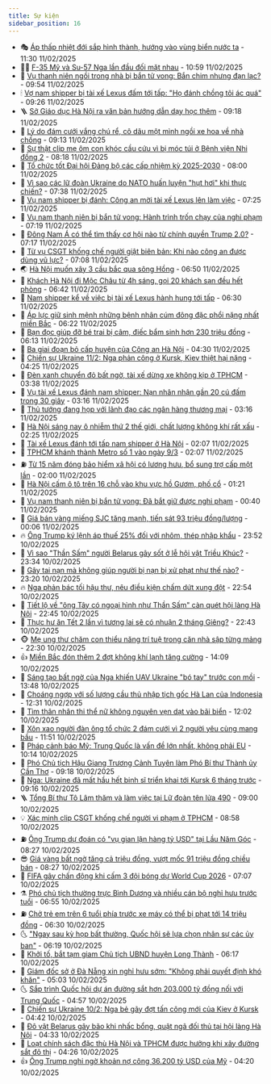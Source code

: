 ```yaml
---
title: Sự kiện
sidebar_position: 16
---
```


<!-- dantri-su-kien:START -->
- 🎭 [Áp thấp nhiệt đới sắp hình thành, hướng vào vùng biển nước ta](https://dantri.com.vn/xa-hoi/ap-thap-nhiet-doi-sap-hinh-thanh-huong-vao-vung-bien-nuoc-ta-20250211170618133.htm) - 11:30 11/02/2025
- 👨‍🏫 [F-35 Mỹ và Su-57 Nga lần đầu đối mặt nhau](https://dantri.com.vn/the-gioi/f-35-my-va-su-57-nga-lan-dau-doi-mat-nhau-20250211173703222.htm) - 10:59 11/02/2025
- 🌮 [Vụ thanh niên ngồi trong nhà bị bắn tử vong: Bắn chim nhưng đạn lạc?](https://dantri.com.vn/phap-luat/vu-thanh-nien-ngoi-trong-nha-bi-ban-tu-vong-ban-chim-nhung-dan-lac-20250211153303222.htm) - 09:54 11/02/2025
- 🕯 [Vợ nam shipper bị tài xế Lexus đấm tới tấp: &quot;Họ đánh chồng tôi ác quá&quot;](https://dantri.com.vn/phap-luat/vo-nam-shipper-bi-tai-xe-lexus-dam-toi-tap-ho-danh-chong-toi-ac-qua-20250211161634104.htm) - 09:26 11/02/2025
- 🪜 [Sở Giáo dục Hà Nội ra văn bản hướng dẫn dạy học thêm](https://dantri.com.vn/giao-duc/so-giao-duc-ha-noi-ra-van-ban-huong-dan-day-hoc-them-20250211161354775.htm) - 09:18 11/02/2025
- 🐘 [Lý do đám cưới vắng chú rể, cô dâu một mình ngồi xe hoa về nhà chồng](https://dantri.com.vn/an-sinh/ly-do-dam-cuoi-vang-chu-re-co-dau-mot-minh-ngoi-xe-hoa-ve-nha-chong-20250211154055478.htm) - 09:13 11/02/2025
- 🤔 [Sự thật clip mẹ ôm con khóc cầu cứu vì bị móc túi ở Bệnh viện Nhi đồng 2](https://dantri.com.vn/suc-khoe/su-that-clip-me-om-con-khoc-cau-cuu-vi-bi-moc-tui-o-benh-vien-nhi-dong-2-20250211150940111.htm) - 08:18 11/02/2025
- 🧠 [Tổ chức tốt Đại hội Đảng bộ các cấp nhiệm kỳ 2025-2030](https://dantri.com.vn/xa-hoi/to-chuc-tot-dai-hoi-dang-bo-cac-cap-nhiem-ky-2025-2030-20250211143007741.htm) - 08:00 11/02/2025
- 📝 [Vì sao các lữ đoàn Ukraine do NATO huấn luyện &quot;hụt hơi&quot; khi thực chiến?](https://dantri.com.vn/the-gioi/vi-sao-cac-lu-doan-ukraine-do-nato-huan-luyen-hut-hoi-khi-thuc-chien-20250211141332510.htm) - 07:38 11/02/2025
- 🦏 [Vụ nam shipper bị đánh: Công an mời tài xế Lexus lên làm việc](https://dantri.com.vn/phap-luat/vu-nam-shipper-bi-danh-cong-an-moi-tai-xe-lexus-len-lam-viec-20250211140457073.htm) - 07:25 11/02/2025
- 🥰 [Vụ nam thanh niên bị bắn tử vong: Hành trình trốn chạy của nghi phạm](https://dantri.com.vn/phap-luat/vu-nam-thanh-nien-bi-ban-tu-vong-hanh-trinh-tron-chay-cua-nghi-pham-20250211134830156.htm) - 07:19 11/02/2025
- 🤗 [Đông Nam Á có thể tìm thấy cơ hội nào từ chính quyền Trump 2.0?](https://dantri.com.vn/the-gioi/dong-nam-a-co-the-tim-thay-co-hoi-nao-tu-chinh-quyen-trump-20-20241230161851244.htm) - 07:17 11/02/2025
- 🌈 [Từ vụ CSGT khống chế người giật biên bản: Khi nào công an được dùng vũ lực?](https://dantri.com.vn/ban-doc/tu-vu-csgt-khong-che-nguoi-giat-bien-ban-khi-nao-cong-an-duoc-dung-vu-luc-20250211113420454.htm) - 07:08 11/02/2025
- 🌏 [Hà Nội muốn xây 3 cầu bắc qua sông Hồng](https://dantri.com.vn/xa-hoi/ha-noi-muon-xay-3-cau-bac-qua-song-hong-20250211134205063.htm) - 06:50 11/02/2025
- 💄 [Khách Hà Nội đi Mộc Châu từ 4h sáng, gọi 20 khách sạn đều hết phòng](https://dantri.com.vn/du-lich/khach-ha-noi-di-moc-chau-tu-4h-sang-goi-20-khach-san-deu-het-phong-20250211114813221.htm) - 06:42 11/02/2025
- 👺 [Nam shipper kể về việc bị tài xế Lexus hành hung tới tấp](https://dantri.com.vn/xa-hoi/nam-shipper-ke-ve-viec-bi-tai-xe-lexus-hanh-hung-toi-tap-20250211130623575.htm) - 06:30 11/02/2025
- 👹 [Áp lực giữ sinh mệnh những bệnh nhân cúm đông đặc phổi nặng nhất miền Bắc](https://dantri.com.vn/suc-khoe/ap-luc-giu-sinh-menh-nhung-benh-nhan-cum-dong-dac-phoi-nang-nhat-mien-bac-20250211124531847.htm) - 06:22 11/02/2025
- 🌊 [Bạn đọc giúp đỡ bé trai bị câm, điếc bẩm sinh hơn 230 triệu đồng](https://dantri.com.vn/tam-long-nhan-ai/ban-doc-giup-do-be-trai-bi-cam-diec-bam-sinh-hon-230-trieu-dong-20250210200533672.htm) - 06:13 11/02/2025
- 🤠 [Ba giai đoạn bỏ cấp huyện của Công an Hà Nội](https://dantri.com.vn/xa-hoi/ba-giai-doan-bo-cap-huyen-cua-cong-an-ha-noi-20250211111714128.htm) - 04:30 11/02/2025
- 🎊 [Chiến sự Ukraine 11/2: Nga phản công ở Kursk, Kiev thiệt hại nặng](https://dantri.com.vn/the-gioi/chien-su-ukraine-112-nga-phan-cong-o-kursk-kiev-thiet-hai-nang-20250211110716264.htm) - 04:25 11/02/2025
- 🐘 [Đèn xanh chuyển đỏ bất ngờ, tài xế dừng xe không kịp ở TPHCM](https://dantri.com.vn/xa-hoi/den-xanh-chuyen-do-bat-ngo-tai-xe-dung-xe-khong-kip-o-tphcm-20250211100627461.htm) - 03:38 11/02/2025
- 💂 [Vụ tài xế Lexus đánh nam shipper: Nạn nhân nhận gần 20 cú đấm trong 30 giây](https://dantri.com.vn/phap-luat/vu-tai-xe-lexus-danh-nam-shipper-nan-nhan-nhan-gan-20-cu-dam-trong-30-giay-20250211100544294.htm) - 03:16 11/02/2025
- 👹 [Thủ tướng đang họp với lãnh đạo các ngân hàng thương mại](https://dantri.com.vn/kinh-doanh/thu-tuong-dang-hop-voi-lanh-dao-cac-ngan-hang-thuong-mai-20250211100510363.htm) - 03:16 11/02/2025
- 🦒 [Hà Nội sáng nay ô nhiễm thứ 2 thế giới, chất lượng không khí rất xấu](https://dantri.com.vn/xa-hoi/ha-noi-sang-nay-o-nhiem-thu-2-the-gioi-chat-luong-khong-khi-rat-xau-20250211091602024.htm) - 02:25 11/02/2025
- 🗽 [Tài xế Lexus đánh tới tấp nam shipper ở Hà Nội](https://dantri.com.vn/phap-luat/tai-xe-lexus-danh-toi-tap-nam-shipper-o-ha-noi-20250211090512676.htm) - 02:07 11/02/2025
- 💄 [TPHCM khánh thành Metro số 1 vào ngày 9/3](https://dantri.com.vn/xa-hoi/tphcm-khanh-thanh-metro-so-1-vao-ngay-93-20250211085811821.htm) - 02:07 11/02/2025
- ⛽️ [Từ 15 năm đóng bảo hiểm xã hội có lương hưu, bổ sung trợ cấp một lần](https://dantri.com.vn/an-sinh/tu-15-nam-dong-bao-hiem-xa-hoi-co-luong-huu-bo-sung-tro-cap-mot-lan-20250210151711889.htm) - 02:00 11/02/2025
- 🥷 [Hà Nội cấm ô tô trên 16 chỗ vào khu vực hồ Gươm, phố cổ](https://dantri.com.vn/xa-hoi/ha-noi-cam-o-to-tren-16-cho-vao-khu-vuc-ho-guom-pho-co-20250211081659795.htm) - 01:21 11/02/2025
- 🤖 [Vụ nam thanh niên bị bắn tử vong: Đã bắt giữ được nghi phạm](https://dantri.com.vn/phap-luat/vu-nam-thanh-nien-bi-ban-tu-vong-da-bat-giu-duoc-nghi-pham-20250211070059902.htm) - 00:40 11/02/2025
- 🌊 [Giá bán vàng miếng SJC tăng mạnh, tiến sát 93 triệu đồng/lượng](https://dantri.com.vn/kinh-doanh/gia-ban-vang-mieng-sjc-tang-manh-tien-sat-93-trieu-dongluong-20250210235031087.htm) - 00:06 11/02/2025
- 🔥 [Ông Trump ký lệnh áp thuế 25% đối với nhôm, thép nhập khẩu](https://dantri.com.vn/the-gioi/ong-trump-ky-lenh-ap-thue-25-doi-voi-nhom-thep-nhap-khau-20250211064109921.htm) - 23:52 10/02/2025
- 🦏 [Vì sao &quot;Thần Sấm&quot; người Belarus gây sốt ở lễ hội vật Triều Khúc?](https://dantri.com.vn/the-thao/vi-sao-than-sam-nguoi-belarus-gay-sot-o-le-hoi-vat-trieu-khuc-20250211003329404.htm) - 23:34 10/02/2025
- 🐘 [Gây tai nạn mà không giúp người bị nạn bị xử phạt như thế nào?](https://dantri.com.vn/phap-luat/gay-tai-nan-ma-khong-giup-nguoi-bi-nan-bi-xu-phat-nhu-the-nao-20250210235058311.htm) - 23:20 10/02/2025
- 🔥 [Nga phản bác tối hậu thư, nêu điều kiện chấm dứt xung đột](https://dantri.com.vn/the-gioi/nga-phan-bac-toi-hau-thu-neu-dieu-kien-cham-dut-xung-dot-20250211003024809.htm) - 22:54 10/02/2025
- 💼 [Tiết lộ về &quot;ông Tây có ngoại hình như Thần Sấm&quot; càn quét hội làng Hà Nội](https://dantri.com.vn/doi-song/tiet-lo-ve-ong-tay-co-ngoai-hinh-nhu-than-sam-can-quet-hoi-lang-ha-noi-20250210163111511.htm) - 22:45 10/02/2025
- 🚀 [Thực hư ăn Tết 2 lần vì tương lai sẽ có nhuận 2 tháng Giêng?](https://dantri.com.vn/doi-song/thuc-hu-an-tet-2-lan-vi-tuong-lai-se-co-nhuan-2-thang-gieng-20250209201640699.htm) - 22:43 10/02/2025
- 🐵 [Mẹ ung thư chăm con thiểu năng trí tuệ trong căn nhà sập từng mảng](https://dantri.com.vn/tam-long-nhan-ai/me-ung-thu-cham-con-thieu-nang-tri-tue-trong-can-nha-sap-tung-mang-20250207171703353.htm) - 22:30 10/02/2025
- 👍 [Miền Bắc đón thêm 2 đợt không khí lạnh tăng cường](https://dantri.com.vn/xa-hoi/mien-bac-don-them-2-dot-khong-khi-lanh-tang-cuong-20250210205632403.htm) - 14:09 10/02/2025
- 🚦 [Sáng tạo bất ngờ của Nga khiến UAV Ukraine &quot;bó tay&quot; trước con mồi](https://dantri.com.vn/the-gioi/sang-tao-bat-ngo-cua-nga-khien-uav-ukraine-bo-tay-truoc-con-moi-20250210151258257.htm) - 13:48 10/02/2025
- 🥸 [Choáng ngợp với số lượng cầu thủ nhập tịch gốc Hà Lan của Indonesia](https://dantri.com.vn/the-thao/choang-ngop-voi-so-luong-cau-thu-nhap-tich-goc-ha-lan-cua-indonesia-20250210193003198.htm) - 12:31 10/02/2025
- 🥷 [Tìm thân nhân thi thể nữ không nguyên vẹn dạt vào bãi biển](https://dantri.com.vn/xa-hoi/tim-than-nhan-thi-the-nu-khong-nguyen-ven-dat-vao-bai-bien-20250210175612967.htm) - 12:02 10/02/2025
- 🤡 [Xôn xao người đàn ông tổ chức 2 đám cưới vì 2 người yêu cùng mang bầu](https://dantri.com.vn/doi-song/xon-xao-nguoi-dan-ong-to-chuc-2-dam-cuoi-vi-2-nguoi-yeu-cung-mang-bau-20250210170601219.htm) - 11:51 10/02/2025
- 🥳 [Pháp cảnh báo Mỹ: Trung Quốc là vấn đề lớn nhất, không phải EU](https://dantri.com.vn/the-gioi/phap-canh-bao-my-trung-quoc-la-van-de-lon-nhat-khong-phai-eu-20250210163818417.htm) - 10:14 10/02/2025
- 🤩 [Phó Chủ tịch Hậu Giang Trương Cảnh Tuyên làm Phó Bí thư Thành ủy Cần Thơ](https://dantri.com.vn/xa-hoi/pho-chu-tich-hau-giang-truong-canh-tuyen-lam-pho-bi-thu-thanh-uy-can-tho-20250210122644994.htm) - 09:18 10/02/2025
- 🎡 [Nga: Ukraine đã mất hầu hết binh sĩ triển khai tới Kursk 6 tháng trước](https://dantri.com.vn/the-gioi/nga-ukraine-da-mat-hau-het-binh-si-trien-khai-toi-kursk-6-thang-truoc-20250210151805746.htm) - 09:16 10/02/2025
- 🪜 [Tổng Bí thư Tô Lâm thăm và làm việc tại Lữ đoàn tên lửa 490](https://dantri.com.vn/xa-hoi/tong-bi-thu-to-lam-tham-va-lam-viec-tai-lu-doan-ten-lua-490-20250210160007151.htm) - 09:00 10/02/2025
- 💡 [Xác minh clip CSGT khống chế người vi phạm ở TPHCM](https://dantri.com.vn/xa-hoi/xac-minh-clip-csgt-khong-che-nguoi-vi-pham-o-tphcm-20250210113815403.htm) - 08:58 10/02/2025
- ⛽️ [Ông Trump dự đoán có &quot;vụ gian lận hàng tỷ USD&quot; tại Lầu Năm Góc](https://dantri.com.vn/the-gioi/ong-trump-du-doan-co-vu-gian-lan-hang-ty-usd-tai-lau-nam-goc-20250210152542517.htm) - 08:27 10/02/2025
- 😎 [Giá vàng bất ngờ tăng cả triệu đồng, vượt mốc 91 triệu đồng chiều bán](https://dantri.com.vn/kinh-doanh/gia-vang-bat-ngo-tang-ca-trieu-dong-vuot-moc-91-trieu-dong-chieu-ban-20250210071437052.htm) - 08:27 10/02/2025
- 🗽 [FIFA gây chấn động khi cấm 3 đội bóng dự World Cup 2026](https://dantri.com.vn/the-thao/fifa-gay-chan-dong-khi-cam-3-doi-bong-du-world-cup-2026-20250210140625206.htm) - 07:07 10/02/2025
- ⚗️ [Phó chủ tịch thường trực Bình Dương và nhiều cán bộ nghỉ hưu trước tuổi](https://dantri.com.vn/xa-hoi/pho-chu-tich-thuong-truc-binh-duong-va-nhieu-can-bo-nghi-huu-truoc-tuoi-20250210130404166.htm) - 06:55 10/02/2025
- ⛽️ [Chở trẻ em trên 6 tuổi phía trước xe máy có thể bị phạt tới 14 triệu đồng](https://dantri.com.vn/xa-hoi/cho-tre-em-tren-6-tuoi-phia-truoc-xe-may-co-the-bi-phat-toi-14-trieu-dong-20250210120257327.htm) - 06:30 10/02/2025
- 🌜 [&quot;Ngay sau kỳ họp bất thường, Quốc hội sẽ lựa chọn nhân sự các ủy ban&quot;](https://dantri.com.vn/xa-hoi/ngay-sau-ky-hop-bat-thuong-quoc-hoi-se-lua-chon-nhan-su-cac-uy-ban-20250210131650546.htm) - 06:19 10/02/2025
- 🦩 [Khởi tố, bắt tạm giam Chủ tịch UBND huyện Long Thành](https://dantri.com.vn/phap-luat/khoi-to-bat-tam-giam-chu-tich-ubnd-huyen-long-thanh-20250210122506626.htm) - 06:17 10/02/2025
- 🦒 [Giám đốc sở ở Đà Nẵng xin nghỉ hưu sớm: &quot;Không phải quyết định khó khăn&quot;](https://dantri.com.vn/xa-hoi/giam-doc-so-o-da-nang-xin-nghi-huu-som-khong-phai-quyet-dinh-kho-khan-20250210112438322.htm) - 05:03 10/02/2025
- 🌜 [Sắp trình Quốc hội dự án đường sắt hơn 203.000 tỷ đồng nối với Trung Quốc](https://dantri.com.vn/xa-hoi/sap-trinh-quoc-hoi-du-an-duong-sat-hon-203000-ty-dong-noi-voi-trung-quoc-20250210115020857.htm) - 04:57 10/02/2025
- 🐎 [Chiến sự Ukraine 10/2: Nga bẻ gãy đợt tấn công mới của Kiev ở Kursk](https://dantri.com.vn/the-gioi/chien-su-ukraine-102-nga-be-gay-dot-tan-cong-moi-cua-kiev-o-kursk-20250210103356158.htm) - 04:42 10/02/2025
- 🌋 [Đô vật Belarus gây bão khi nhấc bổng, quật ngã đối thủ tại hội làng Hà Nội](https://dantri.com.vn/the-thao/do-vat-belarus-gay-bao-khi-nhac-bong-quat-nga-doi-thu-tai-hoi-lang-ha-noi-20250210113051970.htm) - 04:33 10/02/2025
- 🧰 [Loạt chính sách đặc thù Hà Nội và TPHCM được hưởng khi xây đường sắt đô thị](https://dantri.com.vn/xa-hoi/loat-chinh-sach-dac-thu-ha-noi-va-tphcm-duoc-huong-khi-xay-duong-sat-do-thi-20250210111808574.htm) - 04:26 10/02/2025
- 👍 [Ông Trump nghi ngờ khoản nợ công 36.200 tỷ USD của Mỹ](https://dantri.com.vn/the-gioi/ong-trump-nghi-ngo-khoan-no-cong-36200-ty-usd-cua-my-20250210110700170.htm) - 04:20 10/02/2025<!-- dantri-su-kien:END -->
